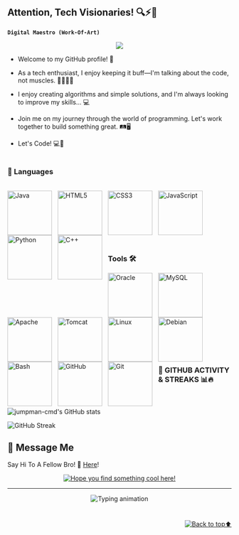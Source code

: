 ## Attention, Tech Visionaries! 🔍⚡👋 

**`Digital Maestro (Work-Of-Art)`**

<p align="center">
	<a href="https://github.com/DenverCoder1/readme-typing-svg">
		<img src="https://readme-typing-svg.herokuapp.com?color=%23BD561D&duration=6000&lines=Hello+World!+You've+just+landed+on+my+GitHub!+🚀;I+am+focused+on+software+development+and+hacking;&center=true&width=600&height=45">
	</a>
</p>

- Welcome to my GitHub profile! 🚀

- As a tech enthusiast, I enjoy keeping it buff—I'm talking about the code, not muscles. 💪💪😂😂

- I enjoy creating algorithms and simple solutions, and I'm always looking to improve my skills... 💻

- Join me on my journey through the world of programming. Let's work together to build something great. 🛤️🖥️
  
- Let's Code! 💻🚀

#

### 🧰 Languages
<br/>
<img align="left" alt="Java" width="100px" style="padding-right:10px;" src="https://cdn.jsdelivr.net/gh/devicons/devicon@latest/icons/java/java-original-wordmark.svg" />
<img align="left" alt="HTML5" width="100px" style="padding-right:10px;" src="https://cdn.jsdelivr.net/gh/devicons/devicon@latest/icons/html5/html5-original-wordmark.svg" />
<img align="left" alt="CSS3" width="100px" style="padding-right:10px;" src="https://cdn.jsdelivr.net/gh/devicons/devicon@latest/icons/css3/css3-original-wordmark.svg" />
<img align="left" alt="JavaScript" width="100px" style="padding-right:10px;" src="https://cdn.jsdelivr.net/gh/devicons/devicon/icons/javascript/javascript-plain.svg" />
<img align="left" alt="Python" width="100px" style="padding-right:10px;" src="https://cdn.jsdelivr.net/gh/devicons/devicon@latest/icons/python/python-original-wordmark.svg" />
<img align="left" alt="C++" width="100px" style="padding-right:10px;" src="https://cdn.jsdelivr.net/gh/devicons/devicon@latest/icons/cplusplus/cplusplus-original.svg" />
<br/>
<br/>
<br/>
<br/>
<br/>
<br/>

#

### Tools 🛠️
<img align="left" alt="Oracle" width="100px" style="padding-right:10px;" src="https://cdn.jsdelivr.net/gh/devicons/devicon@latest/icons/oracle/oracle-original.svg" />
<img align="left" alt="MySQL" width="100px" style="padding-right:10px;" src="https://cdn.jsdelivr.net/gh/devicons/devicon@latest/icons/mysql/mysql-original-wordmark.svg" />
<img align="left" alt="Apache" width="100px" style="padding-right:10px;" src="https://cdn.jsdelivr.net/gh/devicons/devicon@latest/icons/apache/apache-original-wordmark.svg" />
<img align="left" alt="Tomcat" width="100px" style="padding-right:10px;" src="https://cdn.jsdelivr.net/gh/devicons/devicon@latest/icons/tomcat/tomcat-original-wordmark.svg" />
<img align="left" alt="Linux" width="100px" style="padding-right:10px;" src="https://cdn.jsdelivr.net/gh/devicons/devicon/icons/linux/linux-original.svg" />
<img align="left" alt="Debian" width="100px" style="padding-right:10px;" src="https://cdn.jsdelivr.net/gh/devicons/devicon@latest/icons/debian/debian-original-wordmark.svg" />
<img align="left" alt="Bash" width="100px" style="padding-right:10px;" src="https://cdn.jsdelivr.net/gh/devicons/devicon@latest/icons/bash/bash-plain.svg" />
<img align="left" alt="GitHub" width="100px" style="padding-right:10px;" src="https://cdn.jsdelivr.net/gh/devicons/devicon@latest/icons/github/github-original-wordmark.svg" />
<img align="left" alt="Git" width="100px" style="padding-right:10px;" src="https://cdn.jsdelivr.net/gh/devicons/devicon@latest/icons/git/git-original-wordmark.svg" />
<br/> <br/> <br/> <br/> <br/> <br/> <br/>
<br/>
<br/>
<br/>

#

<!-- BEGIN GITHUB STATS -->
### 🚀 GITHUB ACTIVITY & STREAKS 📊🔥
<br/>

![jumpman-cmd's GitHub stats](https://github-readme-stats.vercel.app/api?username=jumpman-cmd&show_icons=true&theme=gruvbox)

![GitHub Streak](https://streak-stats.demolab.com?user=jumpman-cmd&theme=gruvbox&border_radius=4.5)

  
## :book: Message Me </h2>
<p> Say Hi To A Fellow Bro! 🚀 <a href="https://github.com/jumpman-cmd/jumpman-cmd/issues/new?template=guestbook-entry.md">Here</a>!</p>

<div align="center">
	<a href="https://git.io/typing-svg">
		<img alt="Hope you find something cool here!" 
             src="https://readme-typing-svg.herokuapp.com?font=Roboto+Slab&color=%237E3ACE&size=24&center=true&vCenter=true&width=500&lines=Hope+you+find+something+cool+here!" />
	</a>
</div>
<hr>
<div align="center">  
  <img src="https://readme-typing-svg.demolab.com?font=Fira+Code&pause=1000&color=72A1DE&width=435&lines=Creating+next-gen+high-performing+websites;Passionate+about+Dev+and+PenTest;Always+learning+%F0%9F%93%9A" alt="Typing animation" />  
</div>  

#
<p align="right"><a href="#top"><img src="https://img.shields.io/static/v1?label&message=back+to+top+⬆&color=7E3ACE&style=flat&logo" alt="Back to top⬆" /></a></p>
